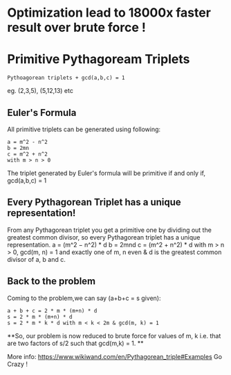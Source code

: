 # Optimization lead to 18000x faster result over brute force !

# Primitive Pythagoream Triplets

```Pythoagorean triplets + gcd(a,b,c) = 1```

eg. (2,3,5), (5,12,13) etc


## Euler's Formula
All primitive triplets can be generated using following:
```
a = m^2 - n^2
b = 2mn
c = m^2 + n^2
with m > n > 0
```
The triplet generated by Euler's formula will be primitive if and only if, gcd(a,b,c) = 1

## Every Pythagorean Triplet has a unique representation!
From any Pythagorean triplet you get a primitive one by dividing out the greatest
common divisor, so every Pythagorean triplet has a unique representation.
a = (m^2 − n^2) * d
b = 2mnd
c = (m^2 + n^2) * d
with m > n > 0, gcd(m, n) = 1 and exactly one of m, n even & d is the greatest common divisor of a, b and c.

## Back to the problem
Coming to the problem,we can say (a+b+c = s given): 
```
a + b + c = 2 * m * (m+n) * d
s = 2 * m * (m+n) * d
s = 2 * m * k * d with m < k < 2m & gcd(m, k) = 1
```

**So, our problem is now reduced to brute force for values of m, k i.e. that are two factors of s/2 such that gcd(m,k) = 1. **

More info: https://www.wikiwand.com/en/Pythagorean_triple#Examples
Go Crazy !
